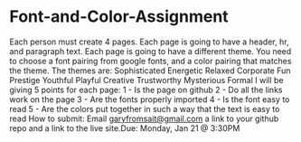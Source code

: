 # Font-and-Color-Assignment
Each person must create 4 pages. Each page is going to have a header, hr, and paragraph text. Each page is going to have a different theme. You need to choose a font pairing from google fonts, and a color pairing that matches the theme. The themes are:  Sophisticated Energetic Relaxed Corporate Fun Prestige Youthful Playful Creative Trustworthy Mysterious Formal  I will be giving 5 points for each page: 1 - Is the page on github 2 - Do all the links work on the page 3 - Are the fonts properly imported 4 - Is the font easy to read 5 - Are the colors put together in such a way that the text is easy to read How to submit: Email garyfromsait@gmail.com a link to your github repo and a link to the live site.Due: Monday, Jan 21 @ 3:30PM
